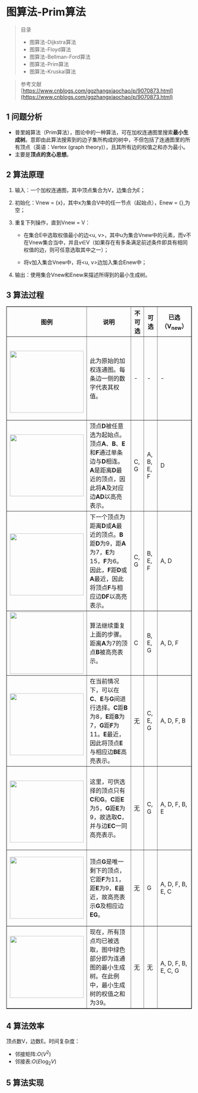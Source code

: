# 图算法-Prim算法
> 目录
>* 图算法-Dijkstra算法
>* 图算法-Floyd算法
>* 图算法-Bellman-Ford算法
>* 图算法-Prim算法
>* 图算法-Kruskal算法

> 参考文献
> [https://www.cnblogs.com/ggzhangxiaochao/p/9070873.html](https://www.cnblogs.com/ggzhangxiaochao/p/9070873.html)

## 1 问题分析

* 普里姆算法（Prim算法），图论中的一种算法，可在加权连通图里搜索**最小生成树**。意即由此算法搜索到的边子集所构成的树中，不但包括了连通图里的所有顶点（英语：Vertex (graph theory)），且其所有边的权值之和亦为最小。
* 主要是**顶点的贪心思想**。

## 2 算法原理

1. 输入：一个加权连通图，其中顶点集合为V，边集合为E；

2. 初始化：Vnew = {x}，其中x为集合V中的任一节点（起始点），Enew = {},为空；

3. 重复下列操作，直到Vnew = V：

    * 在集合E中选取权值最小的边<u, v>，其中u为集合Vnew中的元素，而v不在Vnew集合当中，并且v∈V（如果存在有多条满足前述条件即具有相同权值的边，则可任意选取其中之一）；

    * 将v加入集合Vnew中，将<u, v>边加入集合Enew中；

4. 输出：使用集合Vnew和Enew来描述所得到的最小生成树。


## 3 算法过程

<table class="wikitable" border="1" cellspacing="2" cellpadding="5">
<tbody>
<tr><th>图例</th><th>说明</th><th>不可选</th><th>可选</th><th>已选（V<sub>new</sub>）</th></tr>
<tr>
<td>&nbsp;
<p><img src="https://pic002.cnblogs.com/images/2012/426620/2012073015154494.png" alt="" width="200" height="168"></p>
</td>
<td>此为原始的加权连通图。每条边一侧的数字代表其权值。</td>
<td>-</td>
<td>-</td>
<td>-</td>
</tr>
<tr>
<td>
<p><img src="https://pic002.cnblogs.com/images/2012/426620/2012073015175038.png" alt="" width="200" height="168"></p>
</td>
<td>顶点<strong>D</strong>被任意选为起始点。顶点<strong>A</strong>、<strong>B</strong>、<strong>E</strong>和<strong>F</strong>通过单条边与<strong>D</strong>相连。<strong>A</strong>是距离<strong>D</strong>最近的顶点，因此将<strong>A</strong>及对应边<strong>AD</strong>以高亮表示。</td>
<td>C, G</td>
<td>A, B, E, F</td>
<td>D</td>
</tr>
<tr>
<td>&nbsp;
<p><img src="https://pic002.cnblogs.com/images/2012/426620/2012073016090032.png" alt="" width="200" height="168"></p>
</td>
<td>下一个顶点为距离<strong>D</strong>或<strong>A</strong>最近的顶点。<strong>B</strong>距<strong>D</strong>为9，距<strong>A</strong>为7，<strong>E</strong>为15，<strong>F</strong>为6。因此，<strong>F</strong>距<strong>D</strong>或<strong>A</strong>最近，因此将顶点<strong>F</strong>与相应边<strong>DF</strong>以高亮表示。</td>
<td>C, G</td>
<td>B, E, F</td>
<td>A, D</td>
</tr>
<tr>
<td><img src="https://pic002.cnblogs.com/images/2012/426620/2012073016130394.png" alt="" width="200" height="168"></td>
<td>算法继续重复上面的步骤。距离<strong>A</strong>为7的顶点<strong>B</strong>被高亮表示。</td>
<td>C</td>
<td>B, E, G</td>
<td>A, D, F</td>
</tr>
<tr>
<td>&nbsp;
<p><img src="https://pic002.cnblogs.com/images/2012/426620/2012073016143177.png" alt="" width="200" height="168"></p>
</td>
<td>在当前情况下，可以在<strong>C</strong>、<strong>E</strong>与<strong>G</strong>间进行选择。<strong>C</strong>距<strong>B</strong>为8，<strong>E</strong>距<strong>B</strong>为7，<strong>G</strong>距<strong>F</strong>为11。<strong>E</strong>最近，因此将顶点<strong>E</strong>与相应边<strong>BE</strong>高亮表示。</td>
<td>无</td>
<td>C, E, G</td>
<td>A, D, F, B</td>
</tr>
<tr>
<td>&nbsp;
<p><img src="https://pic002.cnblogs.com/images/2012/426620/2012073016154616.png" alt="" width="200" height="168"></p>
</td>
<td>这里，可供选择的顶点只有<strong>C</strong>和<strong>G</strong>。<strong>C</strong>距<strong>E</strong>为5，<strong>G</strong>距<strong>E</strong>为9，故选取<strong>C</strong>，并与边<strong>EC</strong>一同高亮表示。</td>
<td>无</td>
<td>C, G</td>
<td>A, D, F, B, E</td>
</tr>
<tr>
<td>
<p><img src="https://pic002.cnblogs.com/images/2012/426620/2012073016114494.png" alt="" width="200" height="168"></p>
</td>
<td>顶点<strong>G</strong>是唯一剩下的顶点，它距<strong>F</strong>为11，距<strong>E</strong>为9，<strong>E</strong>最近，故高亮表示<strong>G</strong>及相应边<strong>EG</strong>。</td>
<td>无</td>
<td>G</td>
<td>A, D, F, B, E, C</td>
</tr>
<tr>
<td>
<p><img src="https://pic002.cnblogs.com/images/2012/426620/2012073016100874.png" alt="" width="200" height="168"></p>
</td>
<td>现在，所有顶点均已被选取，图中绿色部分即为连通图的最小生成树。在此例中，最小生成树的权值之和为39。</td>
<td>无</td>
<td>无</td>
<td>A, D, F, B, E, C, G</td>
</tr>
</tbody>
</table>

## 4 算法效率
顶点数V，边数E。时间复杂度：

* 邻接矩阵:$O(V^2)$
* 邻接表:$O(E\log_2V)$


## 5 算法实现

```C++

```